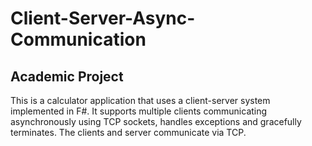 # Client-Server-Async-Communication
## Academic Project
This is a calculator application that uses a client-server system implemented in F#. It supports multiple clients communicating asynchronously using TCP sockets, handles exceptions and gracefully terminates. The clients and server communicate via TCP.
